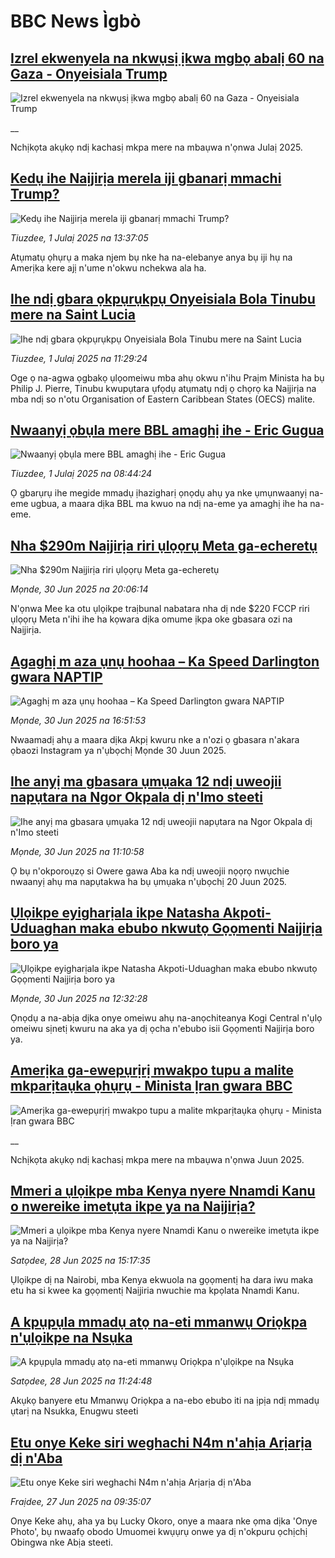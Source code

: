 # BBC News Ìgbò## [Izrel ekwenyela na nkwụsị ịkwa mgbọ abalị 60 na Gaza - Onyeisiala Trump](https://www.bbc.co.uk/igbo/live/cpvjj704gyrt?at_campaign=githubrss)![Izrel ekwenyela na nkwụsị ịkwa mgbọ abalị 60 na Gaza - Onyeisiala Trump](https://ichef.bbci.co.uk/ace/standard/240/cpsprodpb/b31c/live/7ac561c0-570e-11f0-b5c5-012c5796682d.jpg)__Nchịkọta akụkọ ndị kachasị mkpa mere na mbaụwa n'ọnwa Julaị 2025.## [Kedụ ihe Naịjirịa merela iji gbanarị mmachi Trump?](https://www.bbc.com/igbo/articles/ckg66pr7lzzo?at_campaign=githubrss)![Kedụ ihe Naịjirịa merela iji gbanarị mmachi Trump?](https://ichef.bbci.co.uk/ace/ws/240/cpsprodpb/ac9a/live/9b499f10-566e-11f0-b5c5-012c5796682d.jpg)_Tiuzdee, 1 Julaị 2025 na 13:37:05_Atụmatụ ọhụrụ a maka njem bụ nke ha na-elebanye anya bụ iji hụ na Amerịka kere ajị n'ume n'okwu nchekwa ala ha.## [Ihe ndị gbara ọkpụrụkpụ Onyeisiala Bola Tinubu mere na Saint Lucia](https://www.bbc.com/igbo/articles/cqx22lpexvqo?at_campaign=githubrss)![Ihe ndị gbara ọkpụrụkpụ Onyeisiala Bola Tinubu mere na Saint Lucia](https://ichef.bbci.co.uk/ace/ws/240/cpsprodpb/07af/live/5b501a60-5664-11f0-9b75-83db60709dc3.jpg)_Tiuzdee, 1 Julaị 2025 na 11:29:24_Oge ọ na-agwa ọgbakọ ụlọomeiwu mba ahụ okwu n'ihu Praịm Minista ha bụ Philip J. Pierre, Tinubu kwupụtara ụfọdụ atụmatụ ndị ọ chọrọ ka Naịjirịa na mba ndị so n'otu  Organisation of Eastern Caribbean States (OECS) malite.## [Nwaanyị ọbụla mere BBL amaghị ihe - Eric Gugua](https://www.bbc.com/igbo/articles/c4gd9209rgjo?at_campaign=githubrss)![Nwaanyị ọbụla mere BBL amaghị ihe - Eric Gugua](https://ichef.bbci.co.uk/ace/ws/240/cpsprodpb/518c/live/81de0500-5657-11f0-b5c5-012c5796682d.jpg)_Tiuzdee, 1 Julaị 2025 na 08:44:24_Ọ gbarụrụ ihe megide mmadụ ịhazigharị ọnọdụ ahụ ya nke ụmụnwaanyị na-eme ugbua, a maara dịka BBL ma kwuo na ndị na-eme ya amaghị ihe ha na-eme.## [Nha $290m Naịjirịa riri ụlọọrụ Meta ga-echeretụ](https://www.bbc.com/igbo/articles/cy4vx8jp9wvo?at_campaign=githubrss)![Nha $290m Naịjirịa riri ụlọọrụ Meta ga-echeretụ](https://ichef.bbci.co.uk/ace/ws/240/cpsprodpb/efcf/live/edf9a890-55ec-11f0-806a-f9fca29aabf3.jpg)_Mọnde, 30 Jun 2025 na 20:06:14_N'ọnwa Mee ka otu ụlọikpe traịbunal nabatara nha dị nde $220 FCCP riri ụlọọrụ Meta n'ihi ihe ha kọwara dịka omume ịkpa oke gbasara ozi na Naịjirịa.## [Agaghị m aza ụnụ hoohaa – Ka Speed Darlington gwara NAPTIP](https://www.bbc.com/igbo/articles/ckg31mn2p2jo?at_campaign=githubrss)![Agaghị m aza ụnụ hoohaa – Ka Speed Darlington gwara NAPTIP](https://ichef.bbci.co.uk/ace/ws/240/cpsprodpb/9872/live/3abdb650-55d2-11f0-b5c5-012c5796682d.png)_Mọnde, 30 Jun 2025 na 16:51:53_Nwaamadị ahụ a maara dịka Akpị kwuru nke a n'ozi ọ gbasara n'akara ọbaozi Instagram ya n'ụbọchị Mọnde 30 Juun 2025.## [Ihe anyị ma gbasara ụmụaka 12 ndị uweojii napụtara na Ngor Okpala dị n'Imo steeti](https://www.bbc.com/igbo/articles/c9dgglgld7no?at_campaign=githubrss)![Ihe anyị ma gbasara ụmụaka 12 ndị uweojii napụtara na Ngor Okpala dị n'Imo steeti](https://ichef.bbci.co.uk/ace/ws/240/cpsprodpb/466f/live/40455f40-559d-11f0-b5c5-012c5796682d.png)_Mọnde, 30 Jun 2025 na 11:10:58_Ọ bụ n'okporoụzọ si Owere gawa Aba ka ndị uweojii nọọrọ nwụchie nwaanyị ahụ ma napụtakwa ha bụ ụmụaka n'ụbọchị 20 Juun 2025.## [Ụlọikpe eyigharịala ikpe Natasha Akpoti-Uduaghan maka ebubo nkwutọ Gọọmenti Naịjirịa boro ya](https://www.bbc.com/igbo/articles/cdj9xvnjd39o?at_campaign=githubrss)![Ụlọikpe eyigharịala ikpe Natasha Akpoti-Uduaghan maka ebubo nkwutọ Gọọmenti Naịjirịa boro ya](https://ichef.bbci.co.uk/ace/ws/240/cpsprodpb/3a21/live/dafef310-55ad-11f0-9074-8989d8c97d87.png)_Mọnde, 30 Jun 2025 na 12:32:28_Ọnọdụ a na-abịa dịka onye omeiwu ahụ na-anọchiteanya Kogi Central n'ụlọ omeiwu sịnetị kwuru na aka ya dị ọcha n'ebubo isii Gọọmenti Naịjirịa boro ya.## [Amerịka ga-ewepụrịrị mwakpo tupu a malite mkparịtaụka ọhụrụ - Minista Ịran gwara BBC](https://www.bbc.co.uk/igbo/live/c3089lg1ly8t?at_campaign=githubrss)![Amerịka ga-ewepụrịrị mwakpo tupu a malite mkparịtaụka ọhụrụ - Minista Ịran gwara BBC](https://ichef.bbci.co.uk/ace/standard/240/cpsprodpb/3487/live/91769d10-5580-11f0-960d-e9f1088a89fe.jpg)__Nchịkọta akụkọ ndị kachasị mkpa mere na mbaụwa n'ọnwa Juun 2025.## [Mmeri a ụlọikpe mba Kenya nyere Nnamdi Kanu o nwereike imetụta ikpe ya na Naịjirịa?](https://www.bbc.com/igbo/articles/c4gdreye4zyo?at_campaign=githubrss)![Mmeri a ụlọikpe mba Kenya nyere Nnamdi Kanu o nwereike imetụta ikpe ya na Naịjirịa?](https://ichef.bbci.co.uk/ace/ws/240/cpsprodpb/7cea/live/a04555e0-542f-11f0-9b41-95612fdbd2fd.jpg)_Satọdee, 28 Jun 2025 na 15:17:35_Ụlọikpe dị na Nairobi, mba Kenya ekwuola na gọọmentị ha dara iwu maka etu ha si kwee ka gọọmentị Naịjiria nwuchie ma kpọlata Nnamdi Kanu.## [A kpụpụla mmadụ atọ na-eti mmanwụ Oriọkpa n'ụlọikpe na Nsụka](https://www.bbc.com/igbo/articles/c15wz050jg8o?at_campaign=githubrss)![A kpụpụla mmadụ atọ na-eti mmanwụ Oriọkpa n'ụlọikpe na Nsụka](https://ichef.bbci.co.uk/ace/ws/240/cpsprodpb/8be9/live/851ff780-5410-11f0-809b-99de38e758cf.jpg)_Satọdee, 28 Jun 2025 na 11:24:48_Akụkọ banyere etu Mmanwụ Oriọkpa a na-ebo ebubo iti na ịpịa ndị mmadụ ụtarị na Nsukka, Enugwu steeti## [Etu onye Keke siri weghachi N4m n'ahịa Arịarịa dị n'Aba](https://www.bbc.com/igbo/articles/cwyr66yk1r6o?at_campaign=githubrss)![Etu onye Keke siri weghachi N4m n'ahịa Arịarịa dị n'Aba](https://ichef.bbci.co.uk/ace/ws/240/cpsprodpb/87d2/live/565018e0-5334-11f0-a2ff-17a82c2e8bc4.jpg)_Fraịdee, 27 Jun 2025 na 09:35:07_Onye Keke ahụ, aha ya bụ Lucky Okoro, onye a maara nke ọma dịka 'Onye Photo', bụ nwaafọ obodo Umuomei kwụụrụ onwe ya dị n'okpuru ọchịchị Obingwa nke Abịa steeti.